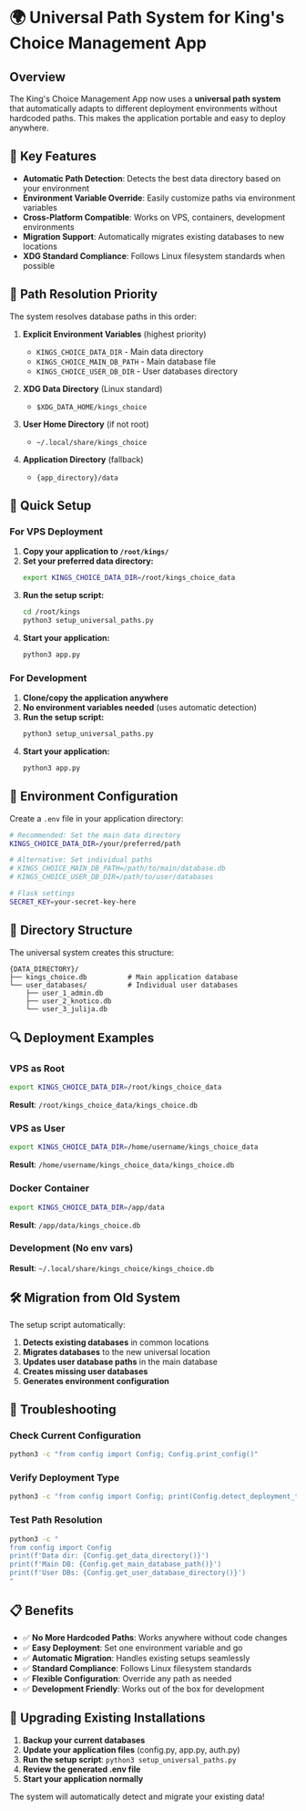 # 🌍 Universal Path System for King's Choice Management App

## Overview

The King's Choice Management App now uses a **universal path system** that automatically adapts to different deployment environments without hardcoded paths. This makes the application portable and easy to deploy anywhere.

## 🎯 Key Features

- **Automatic Path Detection**: Detects the best data directory based on your environment
- **Environment Variable Override**: Easily customize paths via environment variables
- **Cross-Platform Compatible**: Works on VPS, containers, development environments
- **Migration Support**: Automatically migrates existing databases to new locations
- **XDG Standard Compliance**: Follows Linux filesystem standards when possible

## 📂 Path Resolution Priority

The system resolves database paths in this order:

1. **Explicit Environment Variables** (highest priority)
   - `KINGS_CHOICE_DATA_DIR` - Main data directory
   - `KINGS_CHOICE_MAIN_DB_PATH` - Main database file
   - `KINGS_CHOICE_USER_DB_DIR` - User databases directory

2. **XDG Data Directory** (Linux standard)
   - `$XDG_DATA_HOME/kings_choice`

3. **User Home Directory** (if not root)
   - `~/.local/share/kings_choice`

4. **Application Directory** (fallback)
   - `{app_directory}/data`

## 🚀 Quick Setup

### For VPS Deployment

1. **Copy your application to `/root/kings/`**
2. **Set your preferred data directory:**
   ```bash
   export KINGS_CHOICE_DATA_DIR=/root/kings_choice_data
   ```
3. **Run the setup script:**
   ```bash
   cd /root/kings
   python3 setup_universal_paths.py
   ```
4. **Start your application:**
   ```bash
   python3 app.py
   ```

### For Development

1. **Clone/copy the application anywhere**
2. **No environment variables needed** (uses automatic detection)
3. **Run the setup script:**
   ```bash
   python3 setup_universal_paths.py
   ```
4. **Start your application:**
   ```bash
   python3 app.py
   ```

## 🔧 Environment Configuration

Create a `.env` file in your application directory:

```bash
# Recommended: Set the main data directory
KINGS_CHOICE_DATA_DIR=/your/preferred/path

# Alternative: Set individual paths
# KINGS_CHOICE_MAIN_DB_PATH=/path/to/main/database.db
# KINGS_CHOICE_USER_DB_DIR=/path/to/user/databases

# Flask settings
SECRET_KEY=your-secret-key-here
```

## 📁 Directory Structure

The universal system creates this structure:

```
{DATA_DIRECTORY}/
├── kings_choice.db          # Main application database
└── user_databases/          # Individual user databases
    ├── user_1_admin.db
    ├── user_2_knotico.db
    └── user_3_julija.db
```

## 🔍 Deployment Examples

### VPS as Root
```bash
export KINGS_CHOICE_DATA_DIR=/root/kings_choice_data
```
**Result**: `/root/kings_choice_data/kings_choice.db`

### VPS as User
```bash
export KINGS_CHOICE_DATA_DIR=/home/username/kings_choice_data
```
**Result**: `/home/username/kings_choice_data/kings_choice.db`

### Docker Container
```bash
export KINGS_CHOICE_DATA_DIR=/app/data
```
**Result**: `/app/data/kings_choice.db`

### Development (No env vars)
**Result**: `~/.local/share/kings_choice/kings_choice.db`

## 🛠️ Migration from Old System

The setup script automatically:

1. **Detects existing databases** in common locations
2. **Migrates databases** to the new universal location
3. **Updates user database paths** in the main database
4. **Creates missing user databases**
5. **Generates environment configuration**

## 🔧 Troubleshooting

### Check Current Configuration
```bash
python3 -c "from config import Config; Config.print_config()"
```

### Verify Deployment Type
```bash
python3 -c "from config import Config; print(Config.detect_deployment_type())"
```

### Test Path Resolution
```bash
python3 -c "
from config import Config
print(f'Data dir: {Config.get_data_directory()}')
print(f'Main DB: {Config.get_main_database_path()}')
print(f'User DBs: {Config.get_user_database_directory()}')
"
```

## 📋 Benefits

- ✅ **No More Hardcoded Paths**: Works anywhere without code changes
- ✅ **Easy Deployment**: Set one environment variable and go
- ✅ **Automatic Migration**: Handles existing setups seamlessly  
- ✅ **Standard Compliance**: Follows Linux filesystem standards
- ✅ **Flexible Configuration**: Override any path as needed
- ✅ **Development Friendly**: Works out of the box for development

## 🔄 Upgrading Existing Installations

1. **Backup your current databases**
2. **Update your application files** (config.py, app.py, auth.py)
3. **Run the setup script**: `python3 setup_universal_paths.py`
4. **Review the generated .env file**
5. **Start your application normally**

The system will automatically detect and migrate your existing data!